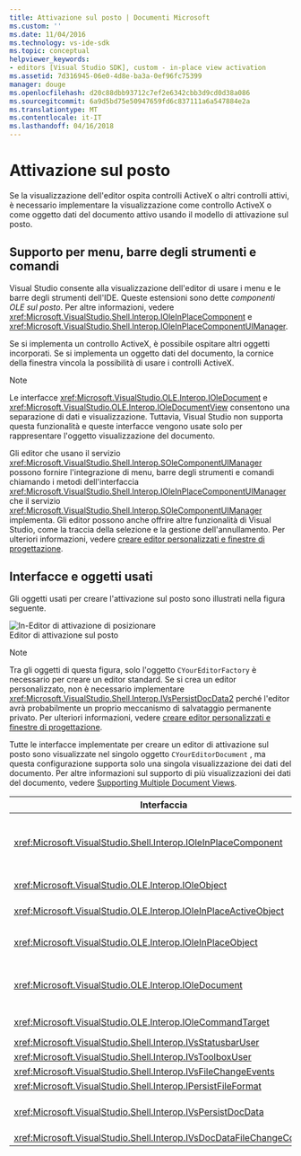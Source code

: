 ```yaml
---
title: Attivazione sul posto | Documenti Microsoft
ms.custom: ''
ms.date: 11/04/2016
ms.technology: vs-ide-sdk
ms.topic: conceptual
helpviewer_keywords:
- editors [Visual Studio SDK], custom - in-place view activation
ms.assetid: 7d316945-06e0-4d8e-ba3a-0ef96fc75399
manager: douge
ms.openlocfilehash: d20c88dbb93712c7ef2e6342cbb3d9cd0d38a086
ms.sourcegitcommit: 6a9d5bd75e50947659fd6c837111a6a547884e2a
ms.translationtype: MT
ms.contentlocale: it-IT
ms.lasthandoff: 04/16/2018
---
```

# <a name="in-place-activation"></a>Attivazione sul posto
Se la visualizzazione dell'editor ospita controlli ActiveX o altri controlli attivi, è necessario implementare la visualizzazione come controllo ActiveX o come oggetto dati del documento attivo usando il modello di attivazione sul posto.  
  
## <a name="support-for-menus-toolbars-and-commands"></a>Supporto per menu, barre degli strumenti e comandi  
 Visual Studio consente alla visualizzazione dell'editor di usare i menu e le barre degli strumenti dell'IDE. Queste estensioni sono dette *componenti OLE sul posto*. Per altre informazioni, vedere <xref:Microsoft.VisualStudio.Shell.Interop.IOleInPlaceComponent> e <xref:Microsoft.VisualStudio.Shell.Interop.IOleInPlaceComponentUIManager>.  
  
 Se si implementa un controllo ActiveX, è possibile ospitare altri oggetti incorporati. Se si implementa un oggetto dati del documento, la cornice della finestra vincola la possibilità di usare i controlli ActiveX.  
  
> [!NOTE]
>  Le interfacce <xref:Microsoft.VisualStudio.OLE.Interop.IOleDocument> e <xref:Microsoft.VisualStudio.OLE.Interop.IOleDocumentView> consentono una separazione di dati e visualizzazione. Tuttavia, Visual Studio non supporta questa funzionalità e queste interfacce vengono usate solo per rappresentare l'oggetto visualizzazione del documento.  
  
 Gli editor che usano il servizio <xref:Microsoft.VisualStudio.Shell.Interop.SOleComponentUIManager> possono fornire l'integrazione di menu, barre degli strumenti e comandi chiamando i metodi dell'interfaccia <xref:Microsoft.VisualStudio.Shell.Interop.IOleInPlaceComponentUIManager> che il servizio <xref:Microsoft.VisualStudio.Shell.Interop.SOleComponentUIManager> implementa. Gli editor possono anche offrire altre funzionalità di Visual Studio, come la traccia della selezione e la gestione dell'annullamento. Per ulteriori informazioni, vedere [creare editor personalizzati e finestre di progettazione](../extensibility/creating-custom-editors-and-designers.md).  
  
## <a name="objects-and-interfaces-used"></a>Interfacce e oggetti usati  
 Gli oggetti usati per creare l'attivazione sul posto sono illustrati nella figura seguente.  
  
 ![In&#45;Editor di attivazione di posizionare](../extensibility/media/vsinplaceactivationeditor.gif "vsInPlaceActivationEditor")  
Editor di attivazione sul posto  
  
> [!NOTE]
>  Tra gli oggetti di questa figura, solo l'oggetto `CYourEditorFactory` è necessario per creare un editor standard. Se si crea un editor personalizzato, non è necessario implementare <xref:Microsoft.VisualStudio.Shell.Interop.IVsPersistDocData2> perché l'editor avrà probabilmente un proprio meccanismo di salvataggio permanente privato. Per ulteriori informazioni, vedere [creare editor personalizzati e finestre di progettazione](../extensibility/creating-custom-editors-and-designers.md).  
  
 Tutte le interfacce implementate per creare un editor di attivazione sul posto sono visualizzate nel singolo oggetto `CYourEditorDocument` , ma questa configurazione supporta solo una singola visualizzazione dei dati del documento. Per altre informazioni sul supporto di più visualizzazioni dei dati del documento, vedere [Supporting Multiple Document Views](../extensibility/supporting-multiple-document-views.md).  
  
|Interfaccia|Tipo di oggetto|Usa|  
|---------------|--------------------|---------|  
|<xref:Microsoft.VisualStudio.Shell.Interop.IOleInPlaceComponent>|Visualizza|Consente agli oggetti VSPackage sul posto di funzionare come componenti completamente integrati dell'IDE usando il servizio <xref:Microsoft.VisualStudio.Shell.Interop.SOleComponentUIManager> . Questo servizio integra menu, barre degli strumenti e comandi dell'oggetto nell'IDE e invia notifiche delle modifiche di stato.|  
|<xref:Microsoft.VisualStudio.OLE.Interop.IOleObject>|Visualizza|Mezzo principale attraverso cui un oggetto incorporato fornisce funzionalità di base al relativo contenitore e comunica con esso.|  
|<xref:Microsoft.VisualStudio.OLE.Interop.IOleInPlaceActiveObject>|Visualizza|Gestisce l'attivazione e la disattivazione degli oggetti sul posto e determina la quantità dell'oggetto sul posto che deve essere visibile.|  
|<xref:Microsoft.VisualStudio.OLE.Interop.IOleInPlaceObject>|Visualizza|Fornisce un canale diretto di comunicazione tra un oggetto sul posto, la finestra cornice più esterna dell'applicazione associata e la finestra del documento nell'applicazione che contiene l'oggetto incorporato.|  
|<xref:Microsoft.VisualStudio.OLE.Interop.IOleDocument>|Visualizza|Implementa un oggetto ActiveX. Si noti che i metodi di <xref:Microsoft.VisualStudio.OLE.Interop.IOleDocument> e <xref:Microsoft.VisualStudio.OLE.Interop.IOleDocumentView> che separano i dati del documento e la visualizzazione non sono usati nell'IDE.|  
|<xref:Microsoft.VisualStudio.OLE.Interop.IOleCommandTarget>|Visualizzazione/Dati|Consente all'oggetto dati del documento o all'oggetto visualizzazione del documento, o a entrambi, di partecipare alla gestione dei comandi.|  
|<xref:Microsoft.VisualStudio.Shell.Interop.IVsStatusbarUser>|Visualizza|Consente gli aggiornamenti della barra di stato.|  
|<xref:Microsoft.VisualStudio.Shell.Interop.IVsToolboxUser>|Visualizza|Consente l'aggiunta di elementi alla casella degli strumenti.|  
|<xref:Microsoft.VisualStudio.Shell.Interop.IVsFileChangeEvents>|Dati|Invia una notifica delle modifiche al file. Questa interfaccia è facoltativa.|  
|<xref:Microsoft.VisualStudio.Shell.Interop.IPersistFileFormat>|Dati|Consente di abilitare la funzionalità Salva con nome per un tipo di file.|  
|<xref:Microsoft.VisualStudio.Shell.Interop.IVsPersistDocData>|Dati|Abilita il salvataggio permanente di un documento. Per i file di sola lettura, chiamare <xref:Microsoft.VisualStudio.Shell.Interop.IVsPersistDocData2.SetDocDataReadOnly%2A> per fornire l'icona a forma di lucchetto che indica i file di sola lettura.|  
|<xref:Microsoft.VisualStudio.Shell.Interop.IVsDocDataFileChangeControl>|Dati|Determina se le modifiche ai dati del documento devono essere ignorate.|